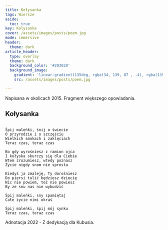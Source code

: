 ```yaml
---
title: Kołysanka
tags: Wiersze
aside:
  toc: true
key: Kolysanka
cover: /assets/images/posts/poem.jpg
mode: immersive
header:
  theme: dark
article_header:
  type: overlay
  theme: dark
  background_color: '#203028'
  background_image:
    gradient: 'linear-gradient(135deg, rgba(34, 139, 87 , .4), rgba(139, 34, 139, .4))'
    src: /assets/images/posts/poem.jpg

---
```


Napisana w okolicach 2015. Fragment większego opowiadania.

<!--more-->

## Kołysanka

```text

Śpij maleńki, śnij o świecie 
O przyrodzie i o szczęściu 
Wielkich smokach i zaklęciach 
Teraz czas, teraz czas 

Bo gdy wyrośniesz z ramion ojca 
I kołyska skurczy się dla Ciebie 
Wtem zrozumiesz, wtedy poznasz 
Życie nigdy snom nie sprosta 

Kiedyś ja zmaleję, Ty dorośniesz 
Do piersi tulić będziesz dziecię 
Nic nie powiem, też nie powiesz 
By ze snu nas nie wybudzić 

Śpij maleńki, sny spamiętaj 
Całe życie nimi okraś 

Śpij maleńki, śpij mój synku 
Teraz czas, teraz czas 

```

Adnotacja 2022 - Z dedykacją dla Kubusia.